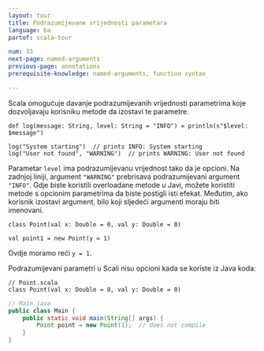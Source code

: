 ```yaml
---
layout: tour
title: Podrazumijevane vrijednosti parametara
language: ba
partof: scala-tour

num: 33
next-page: named-arguments
previous-page: annotations
prerequisite-knowledge: named-arguments, function syntax

---
```


Scala omogućuje davanje podrazumijevanih vrijednosti parametrima koje dozvoljavaju korisniku metode da izostavi te parametre.

```tut
def log(message: String, level: String = "INFO") = println(s"$level: $message")

log("System starting")  // prints INFO: System starting
log("User not found", "WARNING")  // prints WARNING: User not found
```

Parametar `level` ima podrazumijevanu vrijednost tako da je opcioni. Na zadnjoj liniji, argument `"WARNING"` prebrisava podrazumijevani argument `"INFO"`. Gdje biste koristili overloadane metode u Javi, možete koristiti metode s opcionim parametrima da biste postigli isti efekat. Međutim, ako korisnik izostavi argument, bilo koji sljedeći argumenti moraju biti imenovani.

```tut  
class Point(val x: Double = 0, val y: Double = 0)

val point1 = new Point(y = 1)
```
Ovdje moramo reći `y = 1`.

Podrazumijevani parametri u Scali nisu opcioni kada se koriste iz Java koda:

```tut
// Point.scala
class Point(val x: Double = 0, val y: Double = 0)
```

```java
// Main.java
public class Main {
    public static void main(String[] args) {
        Point point = new Point(1);  // does not compile
    }
}
```
